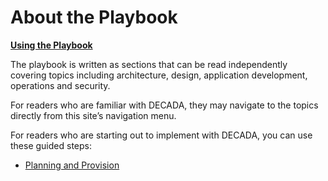 # About the Playbook

<u>**Using the Playbook**</u>

The playbook is written as sections that can be read independently covering topics including architecture, design, application development, operations and security. 

For readers who are familiar with DECADA, they may navigate to the topics directly from this site’s navigation menu.

For readers who are starting out to implement with DECADA, you can use these guided steps:
- [Planning and Provision](Dev_Con/Onboard.md)


